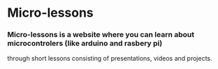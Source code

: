 # Micro-lessons

### Micro-lessons is a website where you can learn about microcontrolers (like arduino and rasbery pi) 
through short lessons consisting of presentations, videos and projects.
